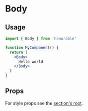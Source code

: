 # Body

## Usage

```jsx
import { Body } from 'honorable'

function MyComponent() {
  return (
    <Body>
      Hello world
    </Body>
  )
}
```

## Props

For style props see the [section's root](/components/html-tags).
